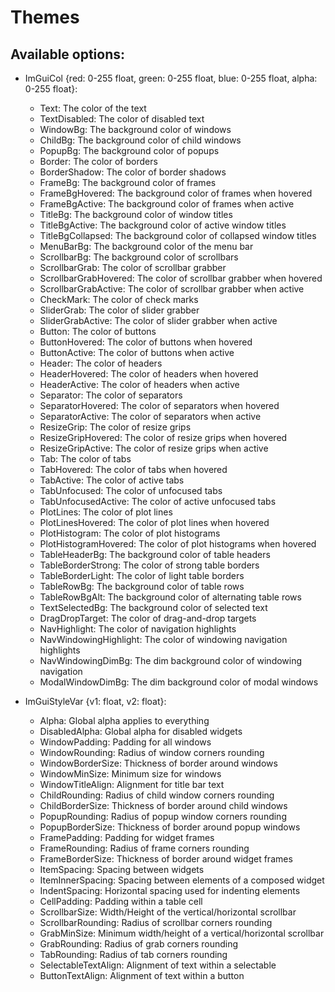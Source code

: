# Themes

## Available options:

- ImGuiCol {red: 0-255 float, green: 0-255 float, blue: 0-255 float, alpha: 0-255 float}:
    - Text: The color of the text
    - TextDisabled: The color of disabled text
    - WindowBg: The background color of windows
    - ChildBg: The background color of child windows
    - PopupBg: The background color of popups
    - Border: The color of borders
    - BorderShadow: The color of border shadows
    - FrameBg: The background color of frames
    - FrameBgHovered: The background color of frames when hovered
    - FrameBgActive: The background color of frames when active
    - TitleBg: The background color of window titles
    - TitleBgActive: The background color of active window titles
    - TitleBgCollapsed: The background color of collapsed window titles
    - MenuBarBg: The background color of the menu bar
    - ScrollbarBg: The background color of scrollbars
    - ScrollbarGrab: The color of scrollbar grabber
    - ScrollbarGrabHovered: The color of scrollbar grabber when hovered
    - ScrollbarGrabActive: The color of scrollbar grabber when active
    - CheckMark: The color of check marks
    - SliderGrab: The color of slider grabber
    - SliderGrabActive: The color of slider grabber when active
    - Button: The color of buttons
    - ButtonHovered: The color of buttons when hovered
    - ButtonActive: The color of buttons when active
    - Header: The color of headers
    - HeaderHovered: The color of headers when hovered
    - HeaderActive: The color of headers when active
    - Separator: The color of separators
    - SeparatorHovered: The color of separators when hovered
    - SeparatorActive: The color of separators when active
    - ResizeGrip: The color of resize grips
    - ResizeGripHovered: The color of resize grips when hovered
    - ResizeGripActive: The color of resize grips when active
    - Tab: The color of tabs
    - TabHovered: The color of tabs when hovered
    - TabActive: The color of active tabs
    - TabUnfocused: The color of unfocused tabs
    - TabUnfocusedActive: The color of active unfocused tabs
    - PlotLines: The color of plot lines
    - PlotLinesHovered: The color of plot lines when hovered
    - PlotHistogram: The color of plot histograms
    - PlotHistogramHovered: The color of plot histograms when hovered
    - TableHeaderBg: The background color of table headers
    - TableBorderStrong: The color of strong table borders
    - TableBorderLight: The color of light table borders
    - TableRowBg: The background color of table rows
    - TableRowBgAlt: The background color of alternating table rows
    - TextSelectedBg: The background color of selected text
    - DragDropTarget: The color of drag-and-drop targets
    - NavHighlight: The color of navigation highlights
    - NavWindowingHighlight: The color of windowing navigation highlights
    - NavWindowingDimBg: The dim background color of windowing navigation
    - ModalWindowDimBg: The dim background color of modal windows

- ImGuiStyleVar {v1: float, v2: float}:
    - Alpha: Global alpha applies to everything
    - DisabledAlpha: Global alpha for disabled widgets
    - WindowPadding: Padding for all windows
    - WindowRounding: Radius of window corners rounding
    - WindowBorderSize: Thickness of border around windows
    - WindowMinSize: Minimum size for windows
    - WindowTitleAlign: Alignment for title bar text
    - ChildRounding: Radius of child window corners rounding
    - ChildBorderSize: Thickness of border around child windows
    - PopupRounding: Radius of popup window corners rounding
    - PopupBorderSize: Thickness of border around popup windows
    - FramePadding: Padding for widget frames
    - FrameRounding: Radius of frame corners rounding
    - FrameBorderSize: Thickness of border around widget frames
    - ItemSpacing: Spacing between widgets
    - ItemInnerSpacing: Spacing between elements of a composed widget
    - IndentSpacing: Horizontal spacing used for indenting elements
    - CellPadding: Padding within a table cell
    - ScrollbarSize: Width/Height of the vertical/horizontal scrollbar
    - ScrollbarRounding: Radius of scrollbar corners rounding
    - GrabMinSize: Minimum width/height of a vertical/horizontal scrollbar
    - GrabRounding: Radius of grab corners rounding
    - TabRounding: Radius of tab corners rounding
    - SelectableTextAlign: Alignment of text within a selectable
    - ButtonTextAlign: Alignment of text within a button
